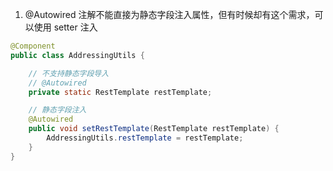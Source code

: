 1. @Autowired 注解不能直接为静态字段注入属性，但有时候却有这个需求，可以使用 setter 注入
```java
@Component
public class AddressingUtils {

    // 不支持静态字段导入
    // @Autowired
    private static RestTemplate restTemplate;

    // 静态字段注入
    @Autowired
    public void setRestTemplate(RestTemplate restTemplate) {
        AddressingUtils.restTemplate = restTemplate;
    }
}
```